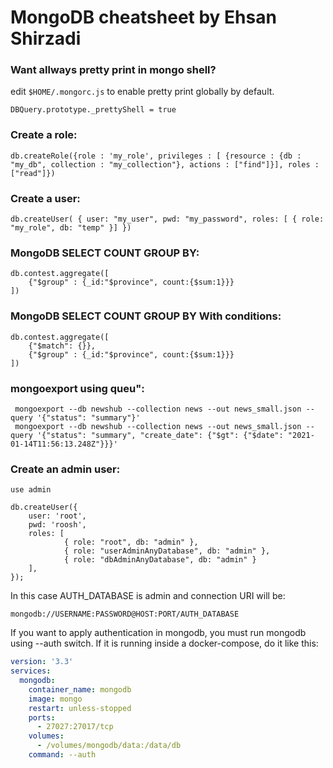 # MongoDB cheatsheet by Ehsan Shirzadi

### Want allways pretty print in mongo shell?
edit `$HOME/.mongorc.js` to enable pretty print globally by default.
```
DBQuery.prototype._prettyShell = true
```

### Create a role:
```
db.createRole({role : 'my_role', privileges : [ {resource : {db : "my_db", collection : "my_collection"}, actions : ["find"]}], roles : ["read"]})
```

### Create a user:
```
db.createUser( { user: "my_user", pwd: "my_password", roles: [ { role: "my_role", db: "temp" }] })
```

### MongoDB SELECT COUNT GROUP BY:
```
db.contest.aggregate([
    {"$group" : {_id:"$province", count:{$sum:1}}}
])
```

### MongoDB SELECT COUNT GROUP BY With conditions:
```
db.contest.aggregate([
    {"$match": {}},
    {"$group" : {_id:"$province", count:{$sum:1}}}
])
```

### mongoexport using queu":
```
 mongoexport --db newshub --collection news --out news_small.json --query '{"status": "summary"}'
 mongoexport --db newshub --collection news --out news_small.json --query '{"status": "summary", "create_date": {"$gt": {"$date": "2021-01-14T11:56:13.248Z"}}}'
 ```

### Create an admin user:
```
use admin

db.createUser({
    user: 'root',
    pwd: 'roosh',
    roles: [
            { role: "root", db: "admin" },
            { role: "userAdminAnyDatabase", db: "admin" },
            { role: "dbAdminAnyDatabase", db: "admin" }
    ],
});
```
In this case AUTH_DATABASE is admin and connection URI will be:
```
mongodb://USERNAME:PASSWORD@HOST:PORT/AUTH_DATABASE
```


If you want to apply authentication in mongodb, you must run mongodb using --auth switch.
If it is running inside a docker-compose, do it like this:
```yaml
version: '3.3'
services:
  mongodb:
    container_name: mongodb
    image: mongo
    restart: unless-stopped
    ports:
      - 27027:27017/tcp
    volumes:
      - /volumes/mongodb/data:/data/db
    command: --auth
```
